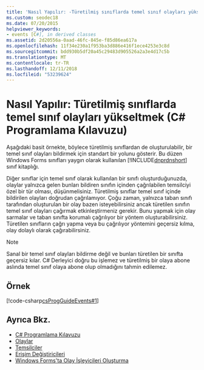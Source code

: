 ```yaml
---
title: 'Nasıl Yapılır: -Türetilmiş sınıflarda temel sınıf olayları yükseltmek C# Programlama Kılavuzu'
ms.custom: seodec18
ms.date: 07/20/2015
helpviewer_keywords:
- events [C#], in derived classes
ms.assetid: 2d20556a-0aad-46fc-845e-f85d86ea617a
ms.openlocfilehash: 11f34e230a1f953ba3d886e416f1ece4253e3c8d
ms.sourcegitcommit: bdd930b5df20a45c29483d905526a2a3e4d17c5b
ms.translationtype: MT
ms.contentlocale: tr-TR
ms.lasthandoff: 12/11/2018
ms.locfileid: "53239624"
---
```

# <a name="how-to-raise-base-class-events-in-derived-classes-c-programming-guide"></a>Nasıl Yapılır: Türetilmiş sınıflarda temel sınıf olayları yükseltmek (C# Programlama Kılavuzu)
Aşağıdaki basit örnekte, böylece türetilmiş sınıflardan de oluşturulabilir, bir temel sınıf olayları bildirmek için standart bir yolunu gösterir. Bu düzen Windows Forms sınıfları yaygın olarak kullanılan [!INCLUDE[dnprdnshort](~/includes/dnprdnshort-md.md)] sınıf kitaplığı.  
  
 Diğer sınıflar için temel sınıf olarak kullanılan bir sınıfı oluşturduğunuzda, olaylar yalnızca gelen bunları bildiren sınıfın içinden çağrılabilen temsilciyi özel bir tür olması, düşünmelisiniz. Türetilmiş sınıflar temel sınıf içinde bildirilen olayları doğrudan çağrılamıyor. Çoğu zaman, yalnızca taban sınıfı tarafından oluşturulan bir olay bazen isteyebilirsiniz ancak türetilen sınıfın temel sınıf olayları çağırmak etkinleştirmeniz gerekir. Bunu yapmak için olay sarmalar ve taban sınıfta korumalı çağrılıyor bir yöntem oluşturabilirsiniz. Türetilen sınıfların çağrı yapma veya bu çağrılıyor yöntemini geçersiz kılma, olay dolaylı olarak çağırabilirsiniz.  
  
> [!NOTE]
>  Sanal bir temel sınıf olayları bildirme değil ve bunları türetilen bir sınıfta geçersiz kılar. C# Derleyici doğru bu işlemez ve türetilmiş bir olaya abone aslında temel sınıf olaya abone olup olmadığını tahmin edilemez.  
  
## <a name="example"></a>Örnek  
 [!code-csharp[csProgGuideEvents#1](../../../csharp/programming-guide/events/codesnippet/CSharp/how-to-raise-base-class-events-in-derived-classes_1.cs)]  
  
## <a name="see-also"></a>Ayrıca Bkz.

- [C# Programlama Kılavuzu](../../../csharp/programming-guide/index.md)  
- [Olaylar](../../../csharp/programming-guide/events/index.md)  
- [Temsilciler](../../../csharp/programming-guide/delegates/index.md)  
- [Erişim Değiştiricileri](../../../csharp/programming-guide/classes-and-structs/access-modifiers.md)  
- [Windows Forms'ta Olay İşleyicileri Oluşturma](../../../../docs/framework/winforms/creating-event-handlers-in-windows-forms.md)
